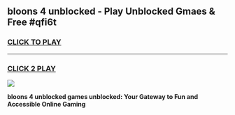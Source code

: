 
## bloons 4 unblocked - Play Unblocked Gmaes & Free #qfi6t
<h3>
<a href="https://news.freeplayer.one?title=bloons_4_unblocked&ref=24F">CLICK TO PLAY</a></h3>
<hr>

<h3>
<a href="https://news.freeplayer.one?title=bloons_4_unblocked&ref=24F">CLICK 2 PLAY</a>
  
</h3>

<a href="https://news.freeplayer.one?title=bloons_4_unblocked&ref=24F/"><img src="https://clearcache.store/games.png"></a>


**bloons 4 unblocked games unblocked: Your Gateway to Fun and Accessible Online Gaming**
